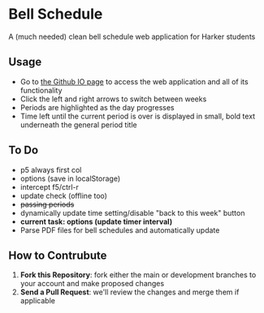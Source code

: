 # Bell Schedule

A (much needed) clean bell schedule web application for Harker students

## Usage
* Go to [the Github IO page](http://iluvredwall.github.io/bellschedule/) to access the web application and all of its functionality
* Click the left and right arrows to switch between weeks
* Periods are highlighted as the day progresses
* Time left until the current period is over is displayed in small, bold text underneath the general period title

## To Do
* p5 always first col
* options (save in localStorage)
* intercept f5/ctrl-r
* update check (offline too)
* ~~passing periods~~
* dynamically update time setting/disable "back to this week" button
* **current task: options (update timer interval)**
* Parse PDF files for bell schedules and automatically update

## How to Contrubute
1. **Fork this Repository**: fork either the main or development branches to your account and make proposed changes
2. **Send a Pull Request**: we'll review the changes and merge them if applicable
